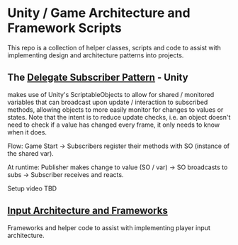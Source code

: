 # Unity / Game Architecture and Framework Scripts

This repo is a collection of helper classes, scripts and code to assist with implementing design and architecture patterns into projects.

## The [Delegate Subscriber Pattern](https://github.com/allie-writes-code/Unity-Framework-Scripts/tree/main/Delegate%20Subscriber%20Pattern) - Unity
makes use of Unity's ScriptableObjects to allow for shared / monitored variables that can broadcast upon update / interaction to subscribed methods, allowing objects to more easily monitor for changes to values or states. Note that the intent is to reduce update checks, i.e. an object doesn't need to check if a value has changed every frame, it only needs to know when it does.

Flow:
Game Start -> Subscribers register their methods with SO (instance of the shared var).

At runtime: Publisher makes change to value (SO / var) -> SO broadcasts to subs -> Subscriber receives and reacts.

Setup video TBD

## [Input Architecture and Frameworks](https://github.com/allie-writes-code/Game-Architecture-Scripts/tree/main/Input/)

Frameworks and helper code to assist with implementing player input architecture.
